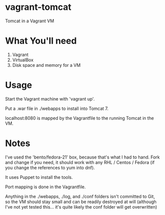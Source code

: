 vagrant-tomcat
===============

Tomcat in a Vagrant VM

What You'll need
================

1. Vagrant
2. VirtualBox
3. Disk space and memory for a VM

Usage
=====

Start the Vagrant machine with 'vagrant up'.

Put a .war file in ./webapps to install into Tomcat 7.

localhost:8080 is mapped by the Vagrantfile to the running Tomcat in the VM.

Notes
=====

I've used the 'bento/fedora-21' box, because that's what I had to hand. Fork and change if you need, it should work with any RHL / Centos / Fedora (if you change the references to yum into dnf).

It uses Puppet to install the tools.

Port mapping is done in the Vagrantfile.

Anything in the ./webapps, ./log, and ./conf folders isn't committed to Git, so the VM should stay small and can be readily destroyed at will (although I've not yet tested this... it's quite likely the conf folder will get overwritten)


